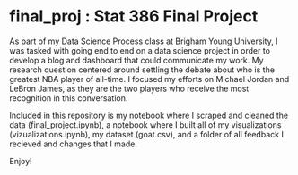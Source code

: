 # final_proj : Stat 386 Final Project

As part of my Data Science Process class at Brigham Young University, I was tasked with going end to end on a data science project in order to develop a blog and dashboard that could communicate my work. My research question centered around settling the debate about who is the greatest NBA player of all-time. I focused my efforts on Michael Jordan and LeBron James, as they are the two players who receive the most recognition in this conversation. 

Included in this repository is my notebook where I scraped and cleaned the data (final_project.ipynb), a notebook where I built all of my visualizations (vizualizations.ipynb), my dataset (goat.csv), and a folder of all feedback I recieved and changes that I made.

Enjoy!

